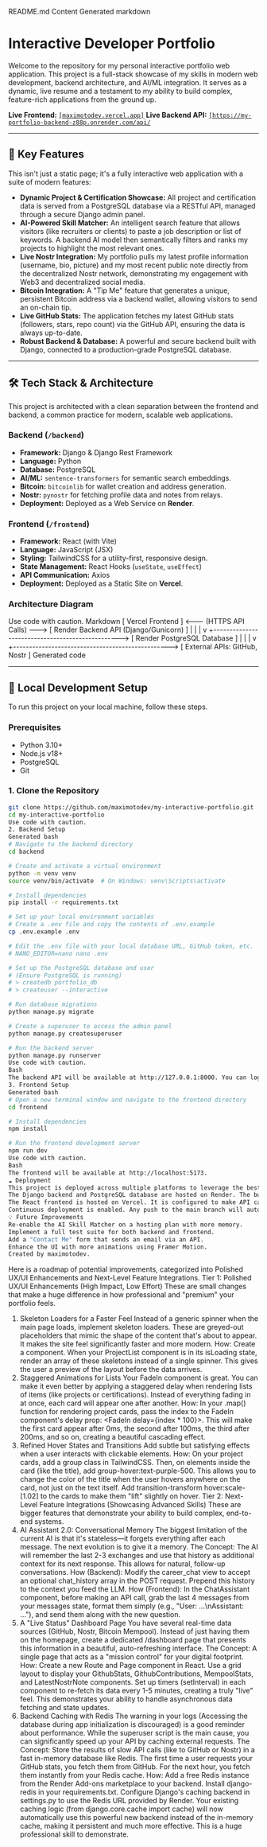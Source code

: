 README.md Content
Generated markdown

# Interactive Developer Portfolio

Welcome to the repository for my personal interactive portfolio web application. This project is a full-stack showcase of my skills in modern web development, backend architecture, and AI/ML integration. It serves as a dynamic, live resume and a testament to my ability to build complex, feature-rich applications from the ground up.

**Live Frontend:** [`[maximotodev.vercel.app]`](https://[maximotodev.vercel.app])
**Live Backend API:** [`[https://my-portfolio-backend-z88p.onrender.com/api/`](https://[https://my-portfolio-backend-z88p.onrender.com/api/])

---

## 🌟 Key Features

This isn't just a static page; it's a fully interactive web application with a suite of modern features:

- **Dynamic Project & Certification Showcase:** All project and certification data is served from a PostgreSQL database via a RESTful API, managed through a secure Django admin panel.
- **AI-Powered Skill Matcher:** An intelligent search feature that allows visitors (like recruiters or clients) to paste a job description or list of keywords. A backend AI model then semantically filters and ranks my projects to highlight the most relevant ones.
- **Live Nostr Integration:** My portfolio pulls my latest profile information (username, bio, picture) and my most recent public note directly from the decentralized Nostr network, demonstrating my engagement with Web3 and decentralized social media.
- **Bitcoin Integration:** A "Tip Me" feature that generates a unique, persistent Bitcoin address via a backend wallet, allowing visitors to send an on-chain tip.
- **Live GitHub Stats:** The application fetches my latest GitHub stats (followers, stars, repo count) via the GitHub API, ensuring the data is always up-to-date.
- **Robust Backend & Database:** A powerful and secure backend built with Django, connected to a production-grade PostgreSQL database.

---

## 🛠️ Tech Stack & Architecture

This project is architected with a clean separation between the frontend and backend, a common practice for modern, scalable web applications.

### Backend (`/backend`)

- **Framework:** Django & Django Rest Framework
- **Language:** Python
- **Database:** PostgreSQL
- **AI/ML:** `sentence-transformers` for semantic search embeddings.
- **Bitcoin:** `bitcoinlib` for wallet creation and address generation.
- **Nostr:** `pynostr` for fetching profile data and notes from relays.
- **Deployment:** Deployed as a Web Service on **Render**.

### Frontend (`/frontend`)

- **Framework:** React (with Vite)
- **Language:** JavaScript (JSX)
- **Styling:** TailwindCSS for a utility-first, responsive design.
- **State Management:** React Hooks (`useState`, `useEffect`)
- **API Communication:** Axios
- **Deployment:** Deployed as a Static Site on **Vercel**.

### Architecture Diagram

Use code with caution.
Markdown
[ Vercel Frontend ] <--- (HTTPS API Calls) ---> [ Render Backend API (Django/Gunicorn) ]
| |
| v
+-------------------------------------------------> [ Render PostgreSQL Database ]
| |
| v
+-------------------------------------------------> [ External APIs: GitHub, Nostr ]
Generated code

---

## 🚀 Local Development Setup

To run this project on your local machine, follow these steps.

### Prerequisites

- Python 3.10+
- Node.js v18+
- PostgreSQL
- Git

### 1. Clone the Repository

```bash
git clone https://github.com/maximotodev/my-interactive-portfolio.git
cd my-interactive-portfolio
Use code with caution.
2. Backend Setup
Generated bash
# Navigate to the backend directory
cd backend

# Create and activate a virtual environment
python -m venv venv
source venv/bin/activate  # On Windows: venv\Scripts\activate

# Install dependencies
pip install -r requirements.txt

# Set up your local environment variables
# Create a .env file and copy the contents of .env.example
cp .env.example .env

# Edit the .env file with your local database URL, GitHub token, etc.
# NANO_EDITOR=nano nano .env

# Set up the PostgreSQL database and user
# (Ensure PostgreSQL is running)
# > createdb portfolio_db
# > createuser --interactive

# Run database migrations
python manage.py migrate

# Create a superuser to access the admin panel
python manage.py createsuperuser

# Run the backend server
python manage.py runserver
Use code with caution.
Bash
The backend API will be available at http://127.0.0.1:8000. You can log into the admin panel at http://127.0.0.1:8000/admin/ to add your projects and certifications.
3. Frontend Setup
Generated bash
# Open a new terminal window and navigate to the frontend directory
cd frontend

# Install dependencies
npm install

# Run the frontend development server
npm run dev
Use code with caution.
Bash
The frontend will be available at http://localhost:5173.
☁️ Deployment
This project is deployed across multiple platforms to leverage the best tools for each part of the stack:
The Django backend and PostgreSQL database are hosted on Render. The build.sh script handles production builds, migrations, and data loading from fixtures.
The React frontend is hosted on Vercel. It is configured to make API calls to the live Render backend URL via the VITE_API_BASE_URL environment variable.
Continuous deployment is enabled. Any push to the main branch will automatically trigger a new deployment on both Render and Vercel.
💡 Future Improvements
Re-enable the AI Skill Matcher on a hosting plan with more memory.
Implement a full test suite for both backend and frontend.
Add a "Contact Me" form that sends an email via an API.
Enhance the UI with more animations using Framer Motion.
Created by maximotodev.
```

Here is a roadmap of potential improvements, categorized into Polished UX/UI Enhancements and Next-Level Feature Integrations.
Tier 1: Polished UX/UI Enhancements (High Impact, Low Effort)
These are small changes that make a huge difference in how professional and "premium" your portfolio feels.

1. Skeleton Loaders for a Faster Feel
   Instead of a generic spinner when the main page loads, implement skeleton loaders. These are greyed-out placeholders that mimic the shape of the content that's about to appear. It makes the site feel significantly faster and more modern.
   How: Create a <ProjectCardSkeleton /> component. When your ProjectList component is in its isLoading state, render an array of these skeletons instead of a single spinner. This gives the user a preview of the layout before the data arrives.
2. Staggered Animations for Lists
   Your FadeIn component is great. You can make it even better by applying a staggered delay when rendering lists of items (like projects or certifications). Instead of everything fading in at once, each card will appear one after another.
   How: In your .map() function for rendering project cards, pass the index to the FadeIn component's delay prop: <FadeIn delay={index \* 100}>. This will make the first card appear after 0ms, the second after 100ms, the third after 200ms, and so on, creating a beautiful cascading effect.
3. Refined Hover States and Transitions
   Add subtle but satisfying effects when a user interacts with clickable elements.
   How: On your project cards, add a group class in TailwindCSS. Then, on elements inside the card (like the title), add group-hover:text-purple-500. This allows you to change the color of the title when the user hovers anywhere on the card, not just on the text itself. Add transition-transform hover:scale-[1.02] to the cards to make them "lift" slightly on hover.
   Tier 2: Next-Level Feature Integrations (Showcasing Advanced Skills)
   These are bigger features that demonstrate your ability to build complex, end-to-end systems.
4. AI Assistant 2.0: Conversational Memory
   The biggest limitation of the current AI is that it's stateless—it forgets everything after each message. The next evolution is to give it a memory.
   The Concept: The AI will remember the last 2-3 exchanges and use that history as additional context for its next response. This allows for natural, follow-up conversations.
   How (Backend): Modify the career_chat view to accept an optional chat_history array in the POST request. Prepend this history to the context you feed the LLM.
   How (Frontend): In the ChatAssistant component, before making an API call, grab the last 4 messages from your messages state, format them simply (e.g., "User: ...\nAssistant: ..."), and send them along with the new question.
5. A "Live Status" Dashboard Page
   You have several real-time data sources (GitHub, Nostr, Bitcoin Mempool). Instead of just having them on the homepage, create a dedicated /dashboard page that presents this information in a beautiful, auto-refreshing interface.
   The Concept: A single page that acts as a "mission control" for your digital footprint.
   How:
   Create a new Route and Page component in React.
   Use a grid layout to display your GithubStats, GithubContributions, MempoolStats, and LatestNostrNote components.
   Set up timers (setInterval) in each component to re-fetch its data every 1-5 minutes, creating a truly "live" feel. This demonstrates your ability to handle asynchronous data fetching and state updates.
6. Backend Caching with Redis
   The warning in your logs (Accessing the database during app initialization is discouraged) is a good reminder about performance. While the superuser script is the main cause, you can significantly speed up your API by caching external requests.
   The Concept: Store the results of slow API calls (like to GitHub or Nostr) in a fast in-memory database like Redis. The first time a user requests your GitHub stats, you fetch them from GitHub. For the next hour, you fetch them instantly from your Redis cache.
   How:
   Add a free Redis instance from the Render Add-ons marketplace to your backend.
   Install django-redis in your requirements.txt.
   Configure Django's caching backend in settings.py to use the Redis URL provided by Render.
   Your existing caching logic (from django.core.cache import cache) will now automatically use this powerful new backend instead of the in-memory cache, making it persistent and much more effective. This is a huge professional skill to demonstrate.
